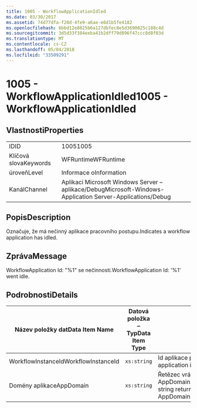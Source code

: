 ```yaml
---
title: 1005 - WorkflowApplicationIdled
ms.date: 03/30/2017
ms.assetid: 74d77dfa-f20d-4fe9-a6ae-e6d1b5fe4182
ms.openlocfilehash: 6bbd12e8025b6a127dbfec8e5d3690825c188c4d
ms.sourcegitcommit: 3d5d33f384eeba41b2dff79d096f47ccc8d8f03d
ms.translationtype: MT
ms.contentlocale: cs-CZ
ms.lasthandoff: 05/04/2018
ms.locfileid: "33509291"
---
```

# <a name="1005---workflowapplicationidled"></a><span data-ttu-id="73c25-102">1005 - WorkflowApplicationIdled</span><span class="sxs-lookup"><span data-stu-id="73c25-102">1005 - WorkflowApplicationIdled</span></span>
## <a name="properties"></a><span data-ttu-id="73c25-103">Vlastnosti</span><span class="sxs-lookup"><span data-stu-id="73c25-103">Properties</span></span>  
  
|||  
|-|-|  
|<span data-ttu-id="73c25-104">ID</span><span class="sxs-lookup"><span data-stu-id="73c25-104">ID</span></span>|<span data-ttu-id="73c25-105">1005</span><span class="sxs-lookup"><span data-stu-id="73c25-105">1005</span></span>|  
|<span data-ttu-id="73c25-106">Klíčová slova</span><span class="sxs-lookup"><span data-stu-id="73c25-106">Keywords</span></span>|<span data-ttu-id="73c25-107">WFRuntime</span><span class="sxs-lookup"><span data-stu-id="73c25-107">WFRuntime</span></span>|  
|<span data-ttu-id="73c25-108">úroveň</span><span class="sxs-lookup"><span data-stu-id="73c25-108">Level</span></span>|<span data-ttu-id="73c25-109">Informace o</span><span class="sxs-lookup"><span data-stu-id="73c25-109">Information</span></span>|  
|<span data-ttu-id="73c25-110">Kanál</span><span class="sxs-lookup"><span data-stu-id="73c25-110">Channel</span></span>|<span data-ttu-id="73c25-111">Aplikaci Microsoft Windows Server – aplikace/Debug</span><span class="sxs-lookup"><span data-stu-id="73c25-111">Microsoft-Windows-Application Server-Applications/Debug</span></span>|  
  
## <a name="description"></a><span data-ttu-id="73c25-112">Popis</span><span class="sxs-lookup"><span data-stu-id="73c25-112">Description</span></span>  
 <span data-ttu-id="73c25-113">Označuje, že má nečinný aplikace pracovního postupu.</span><span class="sxs-lookup"><span data-stu-id="73c25-113">Indicates a workflow application has idled.</span></span>  
  
## <a name="message"></a><span data-ttu-id="73c25-114">Zpráva</span><span class="sxs-lookup"><span data-stu-id="73c25-114">Message</span></span>  
 <span data-ttu-id="73c25-115">WorkflowApplication Id: "%1" se nečinnosti.</span><span class="sxs-lookup"><span data-stu-id="73c25-115">WorkflowApplication Id: '%1' went idle.</span></span>  
  
## <a name="details"></a><span data-ttu-id="73c25-116">Podrobnosti</span><span class="sxs-lookup"><span data-stu-id="73c25-116">Details</span></span>  
  
|<span data-ttu-id="73c25-117">Název položky dat</span><span class="sxs-lookup"><span data-stu-id="73c25-117">Data Item Name</span></span>|<span data-ttu-id="73c25-118">Datová položka – Typ</span><span class="sxs-lookup"><span data-stu-id="73c25-118">Data Item Type</span></span>|<span data-ttu-id="73c25-119">Popis</span><span class="sxs-lookup"><span data-stu-id="73c25-119">Description</span></span>|  
|--------------------|--------------------|-----------------|  
|<span data-ttu-id="73c25-120">WorkflowInstanceId</span><span class="sxs-lookup"><span data-stu-id="73c25-120">WorkflowInstanceId</span></span>|`xs:string`|<span data-ttu-id="73c25-121">Id aplikace pracovního postupu</span><span class="sxs-lookup"><span data-stu-id="73c25-121">The workflow application id</span></span>|  
|<span data-ttu-id="73c25-122">Domény aplikace</span><span class="sxs-lookup"><span data-stu-id="73c25-122">AppDomain</span></span>|`xs:string`|<span data-ttu-id="73c25-123">Řetězec vrácený AppDomain.CurrentDomain.FriendlyName.</span><span class="sxs-lookup"><span data-stu-id="73c25-123">The string returned by AppDomain.CurrentDomain.FriendlyName.</span></span>|
